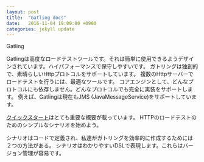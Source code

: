 ```yaml
---
layout: post
title:  "Gatling docs"
date:   2016-11-04 19:00:00 +0900
categories: jekyll update
---
```

Gatling

Gatlingは高度なロードテストツールです。それは簡単に使用できるようデザインされています。ハイパフォーマンスで保守しやすいです。
ガトリングは独創的で、素晴らしいHttpプロトコルをサポートしています。
複数のHttpサーバーでロードテストを行うには、最適なツールです。
コアエンジンとして、どんなプロトコルにも依存しません。どんなプロトコルでも完全に実装をサポートします。
例えば、Gatlingは現在もJMS (JavaMessageService)をサポートしています。

[クイックスタート](http://gatling.io/docs/2.2.3/quickstart.html#quickstart)はとても重要な概要が載っています。
HTTPのロードテストのためのシンプルなシナリオを始めよう。

シナリオはコードで定義され、私達がガトリングを効率的に作成するためには２つの方法がある。
シナリオはわかりやすいDSLで表現します。これらはバージョン管理が容易です。

[jekyll-docs]: http://jekyllrb.com/docs/home
[jekyll-gh]:   https://github.com/jekyll/jekyll
[jekyll-talk]: https://talk.jekyllrb.com/
